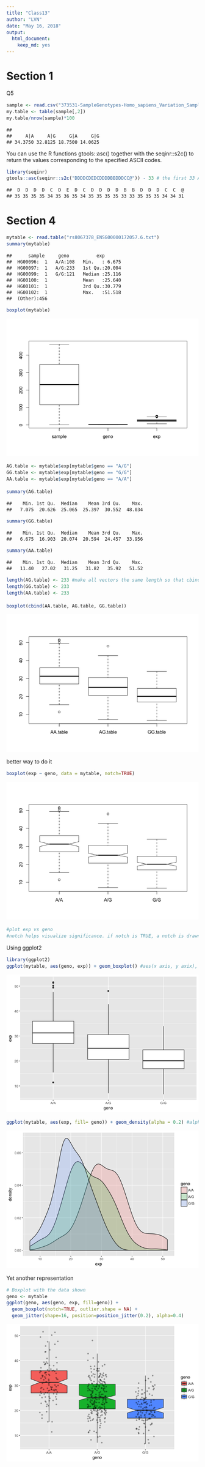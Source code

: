 ```yaml
---
title: "Class13"
author: "LVN"
date: "May 16, 2018"
output: 
  html_document: 
    keep_md: yes
---
```




# Section 1
Q5

```r
sample <- read.csv("373531-SampleGenotypes-Homo_sapiens_Variation_Sample_rs8067378.csv")
my.table <- table(sample[,2])
my.table/nrow(sample)*100
```

```
## 
##     A|A     A|G     G|A     G|G 
## 34.3750 32.8125 18.7500 14.0625
```

You can use the R functions gtools::asc() together with the seqinr::s2c() to return the values corresponding to the specified ASCII codes.

```r
library(seqinr)
gtools::asc(seqinr::s2c("DDDDCDEDCDDDDBBDDDCC@")) - 33 # the first 33 ASCII characters have different meaning. quality value starts at 34.
```

```
##  D  D  D  D  C  D  E  D  C  D  D  D  D  B  B  D  D  D  C  C  @ 
## 35 35 35 35 34 35 36 35 34 35 35 35 35 33 33 35 35 35 34 34 31
```

# Section 4


```r
mytable <- read.table("rs8067378_ENSG00000172057.6.txt")
summary(mytable)
```

```
##      sample     geno          exp        
##  HG00096:  1   A/A:108   Min.   : 6.675  
##  HG00097:  1   A/G:233   1st Qu.:20.004  
##  HG00099:  1   G/G:121   Median :25.116  
##  HG00100:  1             Mean   :25.640  
##  HG00101:  1             3rd Qu.:30.779  
##  HG00102:  1             Max.   :51.518  
##  (Other):456
```


```r
boxplot(mytable)
```

![](class13_files/figure-html/unnamed-chunk-4-1.png)<!-- -->


```r
AG.table <- mytable$exp[mytable$geno == "A/G"]
GG.table <- mytable$exp[mytable$geno == "G/G"]
AA.table <- mytable$exp[mytable$geno == "A/A"]

summary(AG.table)
```

```
##    Min. 1st Qu.  Median    Mean 3rd Qu.    Max. 
##   7.075  20.626  25.065  25.397  30.552  48.034
```

```r
summary(GG.table)
```

```
##    Min. 1st Qu.  Median    Mean 3rd Qu.    Max. 
##   6.675  16.903  20.074  20.594  24.457  33.956
```

```r
summary(AA.table)
```

```
##    Min. 1st Qu.  Median    Mean 3rd Qu.    Max. 
##   11.40   27.02   31.25   31.82   35.92   51.52
```

```r
length(AG.table) <- 233 #make all vectors the same length so that cbind would work
length(GG.table) <- 233
length(AA.table) <- 233

boxplot(cbind(AA.table, AG.table, GG.table))
```

![](class13_files/figure-html/unnamed-chunk-5-1.png)<!-- -->

better way to do it

```r
boxplot(exp ~ geno, data = mytable, notch=TRUE) 
```

![](class13_files/figure-html/unnamed-chunk-6-1.png)<!-- -->

```r
#plot exp vs geno
#notch helps visualize significance. if notch is TRUE, a notch is drawn in each side of the boxes. If the notches of two plots do not overlap this is ‘strong evidence’ that the two medians differ (Chambers et al, 1983, p. 62). See boxplot.stats for the calculations used.
```

Using ggplot2

```r
library(ggplot2)
ggplot(mytable, aes(geno, exp)) + geom_boxplot() #aes(x axis, y axix), what type of geom plot you want to add to it
```

![](class13_files/figure-html/unnamed-chunk-7-1.png)<!-- -->


```r
ggplot(mytable, aes(exp, fill= geno)) + geom_density(alpha = 0.2) #alpha is the transparancy
```

![](class13_files/figure-html/unnamed-chunk-8-1.png)<!-- -->

Yet another representation

```r
# Boxplot with the data shown
geno <- mytable
ggplot(geno, aes(geno, exp, fill=geno)) + 
  geom_boxplot(notch=TRUE, outlier.shape = NA) + 
  geom_jitter(shape=16, position=position_jitter(0.2), alpha=0.4)
```

![](class13_files/figure-html/unnamed-chunk-9-1.png)<!-- -->






